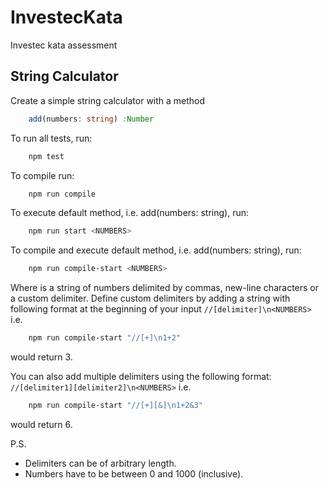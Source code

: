# InvestecKata
Investec kata assessment

String Calculator
--------------------------
Create a simple string calculator with a method
```ts
    add(numbers: string) :Number
```

To run all tests, run:
```sh
    npm test
```

To compile run:
```sh
    npm run compile
```

To execute default method, i.e. add(numbers: string), run:
```sh
    npm run start <NUMBERS>
```

To compile and execute default method, i.e. add(numbers: string), run:
```sh
    npm run compile-start <NUMBERS>
```

Where <NUMBERS> is a string of numbers delimited by commas, new-line characters or a custom delimiter.
Define custom delimiters by adding a string with following format at the beginning of your input
```//[delimiter]\n<NUMBERS>```
i.e.
```sh
    npm run compile-start "//[+]\n1+2"
```
 would return 3.

You can also add multiple delimiters using the following format:
```//[delimiter1][delimiter2]\n<NUMBERS>```
i.e. 
```sh
    npm run compile-start "//[+][&]\n1+2&3"
```
 would return 6.
 
 P.S.
 * Delimiters can be of arbitrary length.
 * Numbers have to be between 0 and 1000 (inclusive).